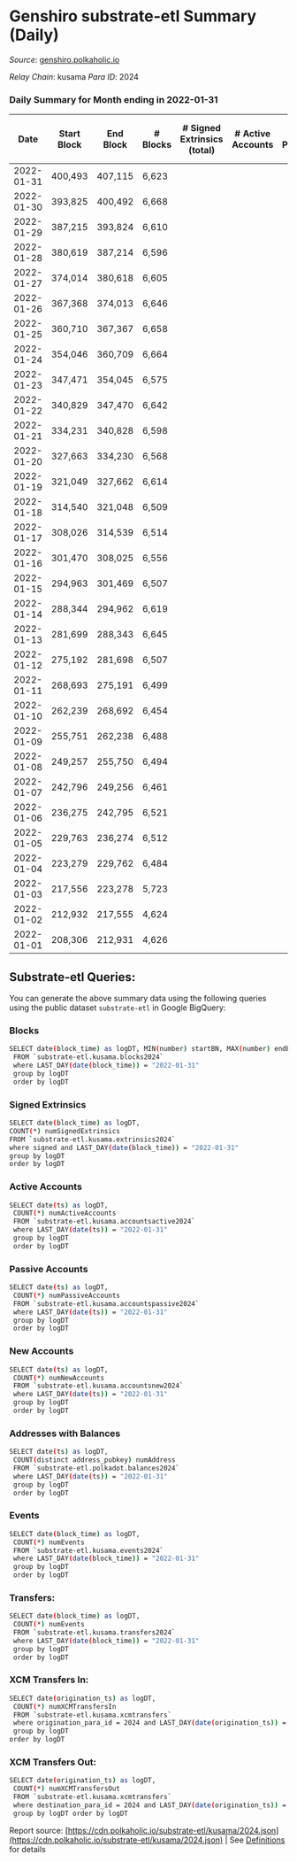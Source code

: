 # Genshiro substrate-etl Summary (Daily)

_Source_: [genshiro.polkaholic.io](https://genshiro.polkaholic.io)

*Relay Chain*: kusama
*Para ID*: 2024



### Daily Summary for Month ending in 2022-01-31


| Date | Start Block | End Block | # Blocks | # Signed Extrinsics (total) | # Active Accounts | # Passive | # New | # Addresses with Balances | # Events | # Transfers | # XCM Transfers In | # XCM Transfers Out | Issues | 
| ---- | ----------- | --------- | -------- | --------------------------- | ----------------- | --------- | ----- | ------------------------- | -------- | ----------- | ------------------ | ------------------- | ------ |
| 2022-01-31 | 400,493 | 407,115 | 6,623 |  |  |  |  | 20 | 13,257 |   |   |   |  |
| 2022-01-30 | 393,825 | 400,492 | 6,668 |  |  |  |  | 20 | 13,347 |   |   |   |  |
| 2022-01-29 | 387,215 | 393,824 | 6,610 |  |  |  |  | 20 | 13,231 |   |   |   |  |
| 2022-01-28 | 380,619 | 387,214 | 6,596 |  |  |  |  | 20 | 13,203 |   |   |   |  |
| 2022-01-27 | 374,014 | 380,618 | 6,605 |  |  |  |  | 20 | 13,221 |   |   |   |  |
| 2022-01-26 | 367,368 | 374,013 | 6,646 |  |  |  |  | 20 | 13,303 |   |   |   |  |
| 2022-01-25 | 360,710 | 367,367 | 6,658 |  |  |  |  | 20 | 13,327 |   |   |   |  |
| 2022-01-24 | 354,046 | 360,709 | 6,664 |  |  |  |  | 20 | 13,339 |   |   |   |  |
| 2022-01-23 | 347,471 | 354,045 | 6,575 |  |  |  |  | 20 | 13,161 |   |   |   |  |
| 2022-01-22 | 340,829 | 347,470 | 6,642 |  |  |  |  | 20 | 13,295 |   |   |   |  |
| 2022-01-21 | 334,231 | 340,828 | 6,598 |  |  |  |  | 20 | 13,207 |   |   |   |  |
| 2022-01-20 | 327,663 | 334,230 | 6,568 |  |  |  |  | 20 | 13,147 |   |   |   |  |
| 2022-01-19 | 321,049 | 327,662 | 6,614 |  |  |  |  | 20 | 13,239 |   |   |   |  |
| 2022-01-18 | 314,540 | 321,048 | 6,509 |  |  |  |  | 20 | 13,029 |   |   |   |  |
| 2022-01-17 | 308,026 | 314,539 | 6,514 |  |  |  |  | 20 | 13,039 |   |   |   |  |
| 2022-01-16 | 301,470 | 308,025 | 6,556 |  |  |  |  | 20 | 13,123 |   |   |   |  |
| 2022-01-15 | 294,963 | 301,469 | 6,507 |  |  |  |  | 20 | 13,025 |   |   |   |  |
| 2022-01-14 | 288,344 | 294,962 | 6,619 |  |  |  |  | 20 | 13,249 |   |   |   |  |
| 2022-01-13 | 281,699 | 288,343 | 6,645 |  |  |  |  | 20 | 13,301 |   |   |   |  |
| 2022-01-12 | 275,192 | 281,698 | 6,507 |  |  |  |  | 20 | 13,025 |   |   |   |  |
| 2022-01-11 | 268,693 | 275,191 | 6,499 |  |  |  |  | 20 | 13,009 |   |   |   |  |
| 2022-01-10 | 262,239 | 268,692 | 6,454 |  |  |  |  | 20 | 12,918 |   |   |   |  |
| 2022-01-09 | 255,751 | 262,238 | 6,488 |  |  |  |  | 20 | 12,987 |   |   |   |  |
| 2022-01-08 | 249,257 | 255,750 | 6,494 |  |  |  |  | 20 | 12,999 |   |   |   |  |
| 2022-01-07 | 242,796 | 249,256 | 6,461 |  |  |  |  | 20 | 12,933 |   |   |   |  |
| 2022-01-06 | 236,275 | 242,795 | 6,521 |  |  |  |  | 20 | 13,053 |   |   |   |  |
| 2022-01-05 | 229,763 | 236,274 | 6,512 |  |  |  |  | 20 | 13,035 |   |   |   |  |
| 2022-01-04 | 223,279 | 229,762 | 6,484 |  |  |  |  | 20 | 12,978 |   |   |   |  |
| 2022-01-03 | 217,556 | 223,278 | 5,723 |  |  |  |  | 20 | 11,456 |   |   |   |  |
| 2022-01-02 | 212,932 | 217,555 | 4,624 |  |  |  |  | 20 | 9,256 |   |   |   |  |
| 2022-01-01 | 208,306 | 212,931 | 4,626 |  |  |  |  | 20 | 9,259 |   |   |   |  |

## Substrate-etl Queries:
You can generate the above summary data using the following queries using the public dataset `substrate-etl` in Google BigQuery:

### Blocks
```bash
SELECT date(block_time) as logDT, MIN(number) startBN, MAX(number) endBN, COUNT(*) numBlocks 
 FROM `substrate-etl.kusama.blocks2024`  
 where LAST_DAY(date(block_time)) = "2022-01-31" 
 group by logDT 
 order by logDT
```

### Signed Extrinsics
```bash
SELECT date(block_time) as logDT, 
COUNT(*) numSignedExtrinsics 
FROM `substrate-etl.kusama.extrinsics2024`  
where signed and LAST_DAY(date(block_time)) = "2022-01-31" 
group by logDT 
order by logDT
```

### Active Accounts
```bash
SELECT date(ts) as logDT, 
 COUNT(*) numActiveAccounts 
 FROM `substrate-etl.kusama.accountsactive2024` 
 where LAST_DAY(date(ts)) = "2022-01-31" 
 group by logDT 
 order by logDT
```

### Passive Accounts
```bash
SELECT date(ts) as logDT, 
 COUNT(*) numPassiveAccounts 
 FROM `substrate-etl.kusama.accountspassive2024` 
 where LAST_DAY(date(ts)) = "2022-01-31" 
 group by logDT 
 order by logDT
```

### New Accounts
```bash
SELECT date(ts) as logDT, 
 COUNT(*) numNewAccounts 
 FROM `substrate-etl.kusama.accountsnew2024` 
 where LAST_DAY(date(ts)) = "2022-01-31" 
 group by logDT
 order by logDT
```

### Addresses with Balances
```bash
SELECT date(ts) as logDT,
 COUNT(distinct address_pubkey) numAddress 
 FROM `substrate-etl.polkadot.balances2024` 
 where LAST_DAY(date(ts)) = "2022-01-31" 
 group by logDT 
 order by logDT
```

### Events
```bash
SELECT date(block_time) as logDT, 
 COUNT(*) numEvents 
 FROM `substrate-etl.kusama.events2024` 
 where LAST_DAY(date(block_time)) = "2022-01-31" 
 group by logDT 
 order by logDT
```

### Transfers:
```bash
SELECT date(block_time) as logDT, 
 COUNT(*) numEvents 
 FROM `substrate-etl.kusama.transfers2024` 
 where LAST_DAY(date(block_time)) = "2022-01-31" 
 group by logDT 
 order by logDT
```

### XCM Transfers In:
```bash
SELECT date(origination_ts) as logDT, 
 COUNT(*) numXCMTransfersIn 
 FROM `substrate-etl.kusama.xcmtransfers` 
 where origination_para_id = 2024 and LAST_DAY(date(origination_ts)) = "2022-01-31" 
 group by logDT 
order by logDT
```

### XCM Transfers Out:
```bash
SELECT date(origination_ts) as logDT, 
 COUNT(*) numXCMTransfersOut 
 FROM `substrate-etl.kusama.xcmtransfers` 
 where destination_para_id = 2024 and LAST_DAY(date(origination_ts)) = "2022-01-31" 
 group by logDT order by logDT
```


Report source: [https://cdn.polkaholic.io/substrate-etl/kusama/2024.json](https://cdn.polkaholic.io/substrate-etl/kusama/2024.json) | See [Definitions](/DEFINITIONS.md) for details
